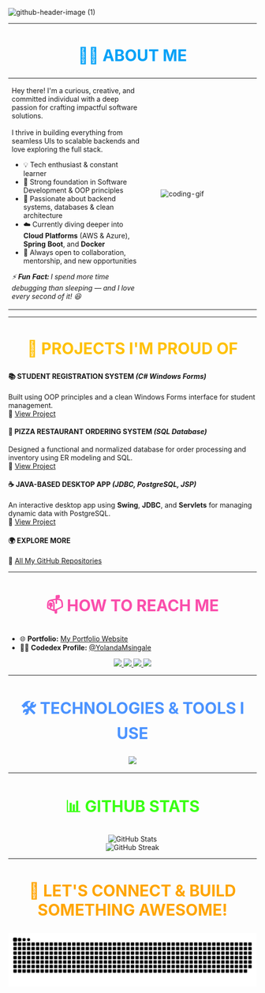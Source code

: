 
![github-header-image (1)](https://github.com/user-attachments/assets/b06234a0-73b4-49c1-844b-e3b6573edf19)

<!-- ABOUT ME SECTION -->
<hr />
<h2 align="center" style="font-size: 32px;">
  <span style="color:#00A1F7;"><strong>👩‍💻 ABOUT ME</strong></span>
</h2>

<div align="center">
  <table>
    <tr>
      <td style="vertical-align: top; padding-right: 30px;" width="60%">
        <p align="left">
          Hey there! I'm a curious, creative, and committed individual with a deep passion for crafting impactful software solutions.<br><br>
          I thrive in building everything from seamless UIs to scalable backends and love exploring the full stack.
          <ul>
            <li>💡 Tech enthusiast & constant learner</li>
            <li>🧠 Strong foundation in Software Development & OOP principles</li>
            <li>🔧 Passionate about backend systems, databases & clean architecture</li>
            <li>☁️ Currently diving deeper into <strong>Cloud Platforms</strong> (AWS & Azure), <strong>Spring Boot</strong>, and <strong>Docker</strong></li>
            <li>🤝 Always open to collaboration, mentorship, and new opportunities</li>
          </ul>
          <em>⚡ <strong>Fun Fact:</strong> I spend more time debugging than sleeping — and I love every second of it! 😆</em>
        </p>
      </td>
      <td width="40%">
        <img src="https://i.imgflip.com/65efzo.gif" height="300" alt="coding-gif" />
      </td>
    </tr>
  </table>
</div>

<!-- PROJECTS SECTION -->
<hr />
<h2 align="center" style="font-size: 32px;">
  <span style="color:#FFC107;"><strong>🚀 PROJECTS I'M PROUD OF</strong></span>
</h2>

#### 📚 STUDENT REGISTRATION SYSTEM *(C# Windows Forms)*  
Built using OOP principles and a clean Windows Forms interface for student management.  
🔗 [View Project](https://github.com/YolandaMsingale/Programming-Project-CSHARP.git)

#### 🍕 PIZZA RESTAURANT ORDERING SYSTEM *(SQL Database)*  
Designed a functional and normalized database for order processing and inventory using ER modeling and SQL.  
🔗 [View Project](https://github.com/YolandaMsingale/Database-Administration-Project.git)

#### ☕ JAVA-BASED DESKTOP APP *(JDBC, PostgreSQL, JSP)*  
An interactive desktop app using **Swing**, **JDBC**, and **Servlets** for managing dynamic data with PostgreSQL.  
🔗 [View Project](https://github.com/YolandaMsingale/Java-Project.git)

#### 🌍 EXPLORE MORE  
📂 [All My GitHub Repositories](https://github.com/YolandaMsingale?tab=repositories)

<!-- CONTACT SECTION -->
<hr />
<h2 align="center" style="font-size: 32px;">
  <span style="color:#FA4EAB;"><strong>📫 HOW TO REACH ME</strong></span>
</h2>

- 🌐 **Portfolio:** [My Portfolio Website](https://thunderous-haupia-2c76e2.netlify.app/)  
- 🧑‍💻 **Codedex Profile:** [@YolandaMsingale](https://www.codedex.io/@YolandaMsingale)

<p align="center">
  <a href="mailto:yolandamsingale@gmail.com">
    <img src="https://img.shields.io/badge/Email-D14836?style=for-the-badge&logo=gmail&logoColor=white" />
  </a>
  <a href="https://www.linkedin.com/in/yolanda-msingale-b7b77a302" target="_blank">
    <img src="https://img.shields.io/badge/LinkedIn-0077B5?style=for-the-badge&logo=linkedin&logoColor=white" />
  </a>
  <a href="https://github.com/YolandaMsingale" target="_blank">
    <img src="https://img.shields.io/badge/GitHub-100000?style=for-the-badge&logo=github&logoColor=white" />
  </a>
  <a href="https://www.instagram.com/just.bladeee/profilecard/?igsh=MWdxbjlmdTIxeDR3aA%3D%3D" target="_blank">
    <img src="https://img.shields.io/badge/Instagram-E4405F?style=for-the-badge&logo=instagram&logoColor=white" />
  </a>
</p>

<!-- TECHNOLOGIES SECTION -->
<hr />
<h2 align="center" style="font-size: 32px;">
  <span style="color:#4B93FF;"><strong>🛠️ TECHNOLOGIES & TOOLS I USE</strong></span>
</h2>

<p align="center">
  <img src="https://skillicons.dev/icons?i=cs,cpp,py,js,ts,html,css,bootstrap,nodejs,react,mysql,postgres,mongodb,sqlite,docker,aws,azure,figma,git,vscode,androidstudio,spring" />
</p>

<!-- GITHUB STATS -->
<hr />
<h2 align="center" style="font-size: 32px;">
  <span style="color:#39FF14;"><strong>📊 GITHUB STATS</strong></span>
</h2>

<p align="center">
  <img src="https://github-readme-stats.vercel.app/api?username=YolandaMsingale&show_icons=true&theme=tokyonight" alt="GitHub Stats" />
  <br />
  <img src="https://github-readme-streak-stats.herokuapp.com/?user=YolandaMsingale&theme=tokyonight" alt="GitHub Streak" />
</p>

<!-- FINAL CTA -->
<hr />
<h2 align="center" style="font-size: 32px;">
  <span style="color:#FFA500;"><strong>🌟 LET'S CONNECT & BUILD SOMETHING AWESOME!</strong></span>
</h2>

<picture>
  <source
    media="(prefers-color-scheme: dark)"
    srcset="https://raw.githubusercontent.com/platane/snk/output/github-contribution-grid-snake-dark.svg"
  />
  <source
    media="(prefers-color-scheme: light)"
    srcset="https://raw.githubusercontent.com/platane/snk/output/github-contribution-grid-snake.svg"
  />
  <img
    alt="github contribution grid snake animation"
    src="https://raw.githubusercontent.com/platane/snk/output/github-contribution-grid-snake.svg"
  />
</picture>
